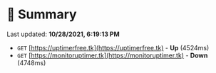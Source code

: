 # 📖 Summary
Last updated: **10/28/2021, 6:19:13 PM**

- `GET` [https://uptimerfree.tk](https://uptimerfree.tk) - **Up** (4524ms)
- `GET` [https://monitoruptimer.tk](https://monitoruptimer.tk) - **Down** (4748ms)
